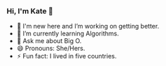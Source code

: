 ### Hi, I'm Kate 👋


- 🔭 I'm new here and I’m working on getting better. 
- 🌱 I’m currently learning Algorithms.
- 💬 Ask me about Big O. 
- 😄 Pronouns: She/Hers. 
- ⚡ Fun fact: I lived in five countries.
<!-- - 👯 I’m looking to collaborate on ... 
- 📫 How to reach me:
- 🤔 I’m looking for help with ...  -->

